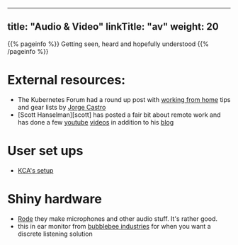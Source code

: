 
---
title: "Audio & Video"
linkTitle: "av"
weight: 20
---

{{% pageinfo %}}
Getting seen, heard and hopefully understood
{{% /pageinfo %}}

# External resources:


- The Kubernetes Forum had a round up post with [working from home](https://discuss.kubernetes.io/t/working-from-home-tips-and-tricks/10053) tips and gear lists by [Jorge Castro](https://twitter.com/castrojo)
- [Scott Hanselman][scott] has posted a fair bit about remote work and has done a few [youtube](https://www.youtube.com/watch?v=xrnF6hdLrIE) [videos](https://www.youtube.com/watch?v=x_lHk9Lf-ow) in addition to his [blog](https://www.hanselman.com/)

# User set ups

- [KCA's setup](kca)



# Shiny hardware

- [Rode](http://en.rode.com/) they make microphones and other audio stuff. It's rather good.
- this in ear monitor from [bubblebee industries](https://www.bubblebeeindustries.com/collections/the-sidekick-ifb-in-ear-monitor) for when you want a discrete listening solution
